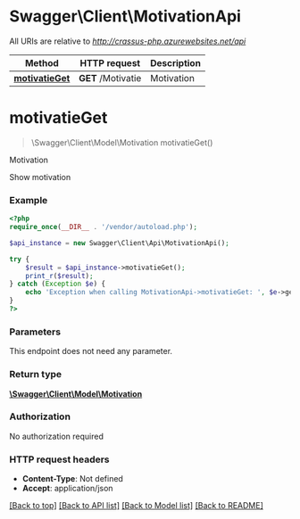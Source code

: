 # Swagger\Client\MotivationApi

All URIs are relative to *http://crassus-php.azurewebsites.net/api*

Method | HTTP request | Description
------------- | ------------- | -------------
[**motivatieGet**](MotivationApi.md#motivatieGet) | **GET** /Motivatie | Motivation


# **motivatieGet**
> \Swagger\Client\Model\Motivation motivatieGet()

Motivation

Show motivation

### Example
```php
<?php
require_once(__DIR__ . '/vendor/autoload.php');

$api_instance = new Swagger\Client\Api\MotivationApi();

try {
    $result = $api_instance->motivatieGet();
    print_r($result);
} catch (Exception $e) {
    echo 'Exception when calling MotivationApi->motivatieGet: ', $e->getMessage(), PHP_EOL;
}
?>
```

### Parameters
This endpoint does not need any parameter.

### Return type

[**\Swagger\Client\Model\Motivation**](../Model/Motivation.md)

### Authorization

No authorization required

### HTTP request headers

 - **Content-Type**: Not defined
 - **Accept**: application/json

[[Back to top]](#) [[Back to API list]](../../README.md#documentation-for-api-endpoints) [[Back to Model list]](../../README.md#documentation-for-models) [[Back to README]](../../README.md)

